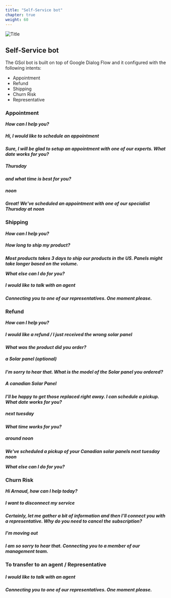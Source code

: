 ```yaml
---
title: "Self-Service bot"
chapter: true
weight: 60
---
```


![Title](/images/Login.PNG)

## Self-Service bot

The GSol bot is built on top of Google Dialog Flow and it configured with the following intents:

- Appointment
- Refund
- Shipping
- Churn Risk
- Representative


### Appointment

***How can I help you?***

##### Hi, I would like to schedule an appointment

***Sure, I will be glad to setup an appointment with one of our experts. What date works for you?***

##### Thursday

***and what time is best for you?***

##### noon

***Great! We've scheduled an appointment with one of our specialist Thursday at noon***


### Shipping

***How can I help you?***

##### How long to ship my product?

***Most products takes 3 days to ship our products in the US. Panels might take longer based on the volume.***

***What else can I do for you?***

##### I would like to talk with an agent

***Connecting you to one of our representatives. One moment please.***

 

### Refund

***How can I help you?***

##### I would like a refund / I just received the wrong solar panel

***What was the product did you order?***

##### a Solar panel (optional)

***I'm sorry to hear that. What is the model of the Solar panel you ordered?***

##### A canadian Solar Panel

***I’ll be happy to get those replaced right away. I can schedule a pickup. What date works for you?***

##### next tuesday

***What time works for you?***

##### around noon

***We've scheduled a pickup of your Canadian solar panels next tuesday noon***

***What else can I do for you?***


### Churn Risk

***Hi Arnaud, how can I help today?***

##### I want to disconnect my service

***Certainly, let me gather a bit of information and then I’ll connect you with a representative. Why do you need to cancel the subscription?***

##### I'm moving out

***I am so sorry to hear that. Connecting you to a member of our management team.***

 

### To transfer to an agent / Representative

##### I would like to talk with an agent

***Connecting you to one of our representatives. One moment please.***
